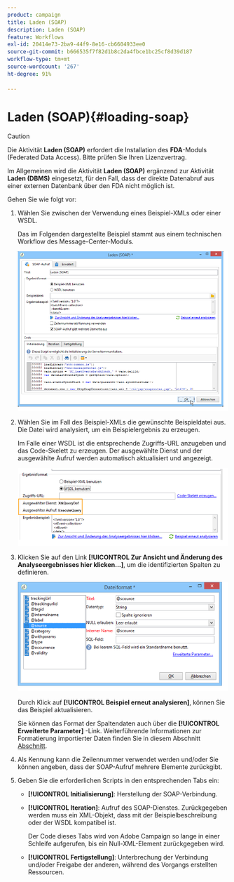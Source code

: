 ```yaml
---
product: campaign
title: Laden (SOAP)
description: Laden (SOAP)
feature: Workflows
exl-id: 20414e73-2ba9-44f9-8e16-cb6604933ee0
source-git-commit: b666535f7f82d1b8c2da4fbce1bc25cf8d39d187
workflow-type: tm+mt
source-wordcount: '267'
ht-degree: 91%

---
```


# Laden (SOAP){#loading-soap}



>[!CAUTION]
>
>Die Aktivität **Laden (SOAP)** erfordert die Installation des **FDA**-Moduls (Federated Data Access). Bitte prüfen Sie Ihren Lizenzvertrag.

Im Allgemeinen wird die Aktivität **Laden (SOAP)** ergänzend zur Aktivität **Laden (DBMS)** eingesetzt, für den Fall, dass der direkte Datenabruf aus einer externen Datenbank über den FDA nicht möglich ist.

Gehen Sie wie folgt vor:

1. Wählen Sie zwischen der Verwendung eines Beispiel-XMLs oder einer WSDL.

   Das im Folgenden dargestellte Beispiel stammt aus einem technischen Workflow des Message-Center-Moduls.

   ![](assets/load_soap_002.png)

1. Wählen Sie im Fall des Beispiel-XMLs die gewünschte Beispieldatei aus. Die Datei wird analysiert, um ein Beispielergebnis zu erzeugen.

   Im Falle einer WSDL ist die entsprechende Zugriffs-URL anzugeben und das Code-Skelett zu erzeugen. Der ausgewählte Dienst und der ausgewählte Aufruf werden automatisch aktualisiert und angezeigt.

   ![](assets/soap_load_003.png)

1. Klicken Sie auf den Link **[!UICONTROL Zur Ansicht und Änderung des Analyseergebnisses hier klicken...]**, um die identifizierten Spalten zu definieren.

   ![](assets/soap_load_001.png)

   Durch Klick auf **[!UICONTROL Beispiel erneut analysieren]**, können Sie das Beispiel aktualisieren.

   Sie können das Format der Spaltendaten auch über die **[!UICONTROL Erweiterte Parameter]** -Link. Weiterführende Informationen zur Formatierung importierter Daten finden Sie in diesem Abschnitt [Abschnitt](../../platform/using/executing-import-jobs.md).

1. Als Kennung kann die Zeilennummer verwendet werden und/oder Sie können angeben, dass der SOAP-Aufruf mehrere Elemente zurückgibt.
1. Geben Sie die erforderlichen Scripts in den entsprechenden Tabs ein:

   * **[!UICONTROL Initialisierung]**: Herstellung der SOAP-Verbindung.
   * **[!UICONTROL Iteration]**: Aufruf des SOAP-Dienstes. Zurückgegeben werden muss ein XML-Objekt, dass mit der Beispielbeschreibung oder der WSDL kompatibel ist.

     Der Code dieses Tabs wird von Adobe Campaign so lange in einer Schleife aufgerufen, bis ein Null-XML-Element zurückgegeben wird.

   * **[!UICONTROL Fertigstellung]**: Unterbrechung der Verbindung und/oder Freigabe der anderen, während des Vorgangs erstellten Ressourcen.
